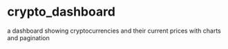 # crypto_dashboard
a dashboard showing cryptocurrencies and their current prices with charts and pagination
